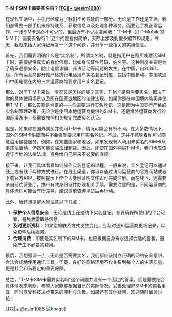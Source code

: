 **T-M卡SIM卡需要实名吗？[[TG💪+ @esim1088](https://t.me/s/esim1088)]**

在现代生活中，手机已经成为了我们不可或缺的一部分。无论是工作还是生活，我们都需要一部手机来保持联系、获取信息以及处理各种事务。而要让手机正常运作，一张SIM卡是必不可少的。但最近有不少朋友问我：“T-M卡（即T-Mobile的SIM卡）需要实名吗？”这个问题看似简单，实际上涉及到很多细节和规定。今天，我就来给大家详细解答一下这个问题，并分享一些相关的实用信息。

首先，我们需要明确什么是“实名制”。所谓实名制，就是指用户在购买或激活SIM卡时，需要提供真实的身份信息，比如身份证件号码、姓名等。这种制度主要是为了确保通信安全，防止电信诈骗、非法活动等问题的发生。在中国，自2016年起，所有运营商都开始严格执行电话用户实名登记制度，包括中国移动、中国联通和中国电信在内的三大运营商均要求用户实名登记。

那么，对于T-M卡来说，情况又是怎样的呢？其实，T-M卡是否需要实名，取决于你的具体使用场景以及所在国家或地区的法律法规。如果你是在中国境内购买并使用T-M卡，那么答案是肯定的——你需要进行实名登记。这是因为中国实行严格的实名制管理政策，无论你是使用本地运营商提供的SIM卡，还是境外运营商发行的国际漫游卡，都需要按照相关规定完成实名认证。

但是，如果你在国外购买并使用T-M卡，情况可能会有所不同。在大多数情况下，国外的SIM卡供应商并不会强制要求用户实名登记。不过，这并不意味着你可以随意滥用这些服务。例如，在某些国家和地区，如果发现有人利用未实名的SIM卡从事违法活动，仍然可能面临法律制裁。因此，即使在国外购买T-M卡，我们也应该遵守当地的法律法规，避免给自己带来不必要的麻烦。

接下来，让我们具体看看如何操作实名登记的过程。一般来说，实名登记可以通过线上或者线下两种方式进行。在线上渠道，你可以通过访问运营商的官方网站或者下载官方APP，按照提示上传个人身份证明文件即可完成注册。而在线下，则需要亲自前往营业厅，携带有效身份证件办理相关手续。需要注意的是，不同运营商的具体流程可能会有所差异，建议提前咨询清楚后再行动。

此外，我还想提醒大家注意以下几点：

1. **保护个人信息安全**：无论是线上还是线下实名登记，都要确保所使用的平台可靠，避免泄露敏感信息。
2. **及时更新资料**：如果您的联系方式发生变化，应及时通知运营商更新记录，以免影响后续服务。
3. **合理消费**：即使是实名制下的SIM卡，也应根据自身需求选择合适的套餐，避免产生不必要的费用。

最后，我想强调一点：无论是否需要实名，我们都应该树立正确的网络安全意识，合法合规地使用通讯工具。毕竟，良好的网络环境不仅关系到每个人的生活质量，更是社会和谐稳定的重要保障。

总之，“T-M卡SIM卡需要实名吗”这个问题并没有一个固定的答案，而是需要结合具体情况来判断。希望大家能够根据自己的实际情况，妥善处理好SIM卡的实名事宜，同时享受科技进步带来的便利与乐趣。如果还有其他疑问，欢迎随时留言讨论！

[[TG💪+ @esim1088](https://t.me/s/esim1088) ![Image](https://i.postimg.cc/4NQfJmqS/Snipaste-2025-05-13-00-14-12.png)]